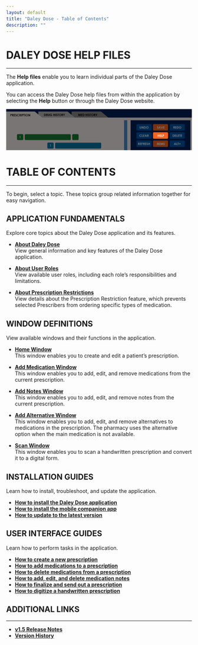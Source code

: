 ```yaml
---
layout: default
title: "Daley Dose - Table of Contents"
description: ""
---
```


# **DALEY DOSE HELP FILES**
---
The **Help files** enable you to learn individual parts of the Daley Dose application.

You can access the Daley Dose help files from within the application by selecting the **Help** button or through the Daley Dose website.

![Help Button](/assets/images/daley-dose-home-window-help.png)  

# **TABLE OF CONTENTS**
---
To begin, select a topic. These topics group related information together for easy navigation.

## **APPLICATION FUNDAMENTALS**
Explore core topics about the Daley Dose application and its features.

- [**About Daley Dose**](/daleydose/about-daley-dose)  
  View general information and key features of the Daley Dose application.

- [**About User Roles**](/daleydose/about-user-roles)  
  View available user roles, including each role’s responsibilities and limitations.

- [**About Prescription Restrictions**](/daleydose/about-prescription-restrictions)  
  View details about the Prescription Restriction feature, which prevents selected Prescribers from ordering specific types of medication.

## **WINDOW DEFINITIONS**
View available windows and their functions in the application.

- [**Home Window**](/daleydose/window-home)  
  This window enables you to create and edit a patient’s prescription.

- [**Add Medication Window**](/daleydose/window-add-medication)  
  This window enables you to add, edit, and remove medications from the current prescription.

- [**Add Notes Window**](/daleydose/window-add-notes)  
  This window enables you to add, edit, and remove notes from the current prescription.

- [**Add Alternative Window**](/daleydose/window-add-alternative)  
  This window enables you to add, edit, and remove alternatives to medications in the prescription. The pharmacy uses the alternative option when the main medication is not available.

- [**Scan Window**](/daleydose/window-scan)  
  This window enables you to scan a handwritten prescription and convert it to a digital form.

## **INSTALLATION GUIDES**
Learn how to install, troubleshoot, and update the application.

- [**How to install the Daley Dose application**](/daleydose/guide-program-installation)
- [**How to install the mobile companion app**](/daleydose/guide-mobile-installation)
- [**How to update to the latest version**](/daleydose/guide-program-update)

## **USER INTERFACE GUIDES**
Learn how to perform tasks in the application.

- [**How to create a new prescription**](/daleydose/prescription-create-new)  
- [**How to add medications to a prescription**](/daleydose/prescription-add-meds)  
- [**How to delete medications from a prescription**](/daleydose/prescription-delete-meds) 
- [**How to add, edit, and delete medication notes**](/daleydose/prescription-manage)  
- [**How to finalize and send out a prescription**](/daleydose/prescription-finalize)
- [**How to digitize a handwritten prescription**](/daleydose/prescription-digitize)

## **ADDITIONAL LINKS**
---
- [**v1.5 Release Notes**](/daleydose/release-notes-v1.5)
- [**Version History**](/daleydose/release-note-version-history)
